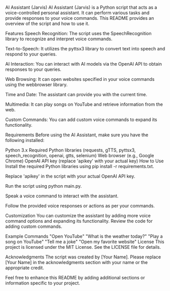 AI Assistant (Jarvis)
AI Assistant (Jarvis) is a Python script that acts as a voice-controlled personal assistant. It can perform various tasks and provide responses to your voice commands. This README provides an overview of the script and how to use it.

Features
Speech Recognition: The script uses the SpeechRecognition library to recognize and interpret voice commands.

Text-to-Speech: It utilizes the pyttsx3 library to convert text into speech and respond to your queries.

AI Interaction: You can interact with AI models via the OpenAI API to obtain responses to your queries.

Web Browsing: It can open websites specified in your voice commands using the webbrowser library.

Time and Date: The assistant can provide you with the current time.

Multimedia: It can play songs on YouTube and retrieve information from the web.

Custom Commands: You can add custom voice commands to expand its functionality.

Requirements
Before using the AI Assistant, make sure you have the following installed:

Python 3.x
Required Python libraries (requests, gTTS, pyttsx3, speech_recognition, openai, gtts, selenium)
Web browser (e.g., Google Chrome)
OpenAI API key (replace 'apikey' with your actual key)
How to Use
Install the required Python libraries using pip install -r requirements.txt.

Replace 'apikey' in the script with your actual OpenAI API key.

Run the script using python main.py.

Speak a voice command to interact with the assistant.

Follow the provided voice responses or actions as per your commands.

Customization
You can customize the assistant by adding more voice command options and expanding its functionality. Review the code for adding custom commands.

Example Commands
"Open YouTube"
"What is the weather today?"
"Play a song on YouTube"
"Tell me a joke"
"Open my favorite website"
License
This project is licensed under the MIT License. See the LICENSE file for details.

Acknowledgments
The script was created by [Your Name].
Please replace [Your Name] in the acknowledgments section with your name or the appropriate credit.

Feel free to enhance this README by adding additional sections or information specific to your project.
